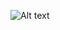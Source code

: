 ![Alt text]((https://github.com/PrudhviUB/ECommerce-Data-Analysis-Azure-Data-Engineering/blob/main/project_screenshots/Ecom_Project_Architecture.png))
